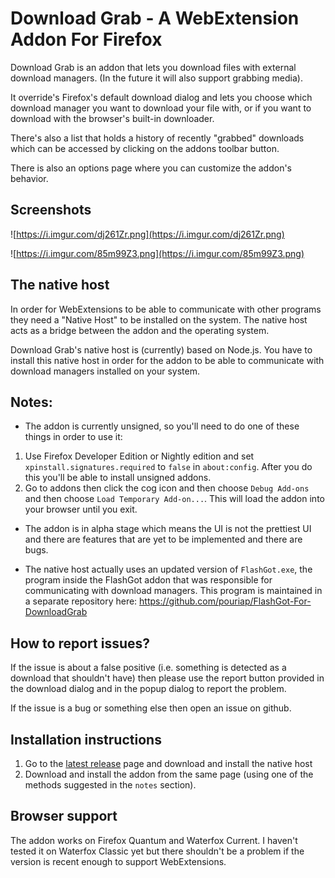 # Download Grab - A WebExtension Addon For Firefox 

Download Grab is an addon that lets you download files with external download managers. (In the future it will also support grabbing media).

It override's Firefox's default download dialog and lets you choose which download manager you want to download your file with, or if you want to download with the browser's built-in downloader.

There's also a list that holds a history of recently "grabbed" downloads which can be accessed by clicking on the addons toolbar button.

There is also an options page where you can customize the addon's behavior.

## Screenshots

![https://i.imgur.com/dj261Zr.png](https://i.imgur.com/dj261Zr.png)

![https://i.imgur.com/85m99Z3.png](https://i.imgur.com/85m99Z3.png)

## The native host

In order for WebExtensions to be able to communicate with other programs they need a "Native Host" to be installed on the system. The native host acts as a bridge between the addon and the operating system. 

Download Grab's native host is (currently) based on Node.js. You have to install this native host in order for the addon to be able to communicate with download managers installed on your system.

## Notes:
 - The addon is currently unsigned, so you'll need to do one of these things in order to use it:
 
1. Use Firefox Developer Edition or Nightly edition and set `xpinstall.signatures.required` to `false` in `about:config`. After you do this you'll be able to install unsigned addons.
2. Go to addons then click the cog icon and then choose `Debug Add-ons` and then choose `Load Temporary Add-on...`. This will load the addon into your browser until you exit.

- The addon is in alpha stage which means the UI is not the prettiest UI and there are features that are yet to be implemented and there are bugs.

- The native host actually uses an updated version of `FlashGot.exe`, the program inside the FlashGot addon that was responsible for communicating with download managers. This program is maintained in a separate repository here: https://github.com/pouriap/FlashGot-For-DownloadGrab


## How to report issues?

If the issue is about a false positive (i.e. something is detected as a download that shouldn't have) then please use the report button provided in the download dialog and in the popup dialog to report the problem.

If the issue is a bug or something else then open an issue on github.


## Installation instructions
1. Go to the [latest release](https://github.com/pouriap/Firefox-DownloadGrab/releases/latest) page and download and install the native host
2. Download and install the addon from the same page (using one of the methods suggested in the `notes` section).


## Browser support
The addon works on Firefox Quantum and Waterfox Current. I haven't tested it on Waterfox Classic yet but there shouldn't be a problem if the version is recent enough to support WebExtensions.
